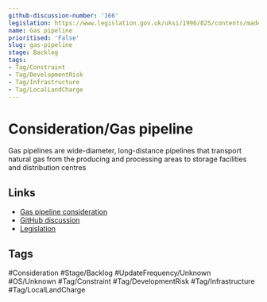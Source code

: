 ```yaml
---
github-discussion-number: '166'
legislation: https://www.legislation.gov.uk/uksi/1996/825/contents/made
name: Gas pipeline
prioritised: 'False'
slug: gas-pipeline
stage: Backlog
tags:
- Tag/Constraint
- Tag/DevelopmentRisk
- Tag/Infrastructure
- Tag/LocalLandCharge
---
```


# Consideration/Gas pipeline

Gas pipelines are wide-diameter, long-distance pipelines that transport natural gas from the producing and processing areas to storage facilities and distribution centres

## Links

* [Gas pipeline consideration](https://design.planning.data.gov.uk/planning-consideration/gas-pipeline)
* [GitHub discussion](https://github.com/digital-land/data-standards-backlog/discussions/166)
* [Legislation](https://www.legislation.gov.uk/uksi/1996/825/contents/made)

## Tags

#Consideration #Stage/Backlog #UpdateFrequency/Unknown #OS/Unknown #Tag/Constraint #Tag/DevelopmentRisk #Tag/Infrastructure #Tag/LocalLandCharge